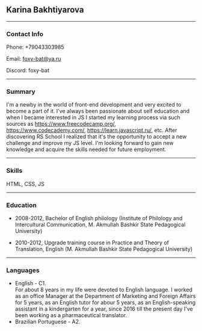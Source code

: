 ## Karina Bakhtiyarova
--------------------------

### Contact Info

Phone:    +79043303985

Email:    foxy-bat@ya.ru

Discord:  foxy-bat

-------------------------

### Summary

I'm a newby in the world of front-end development and very excited to become a part of it. 
I've always been passionate about self education and when I became interested in JS I started my learning process via such sources as https://www.freecodecamp.org/, https://www.codecademy.com/, https://learn.javascript.ru/, etc.
After discovering RS School I realized that it's the opportunity to accept a new challenge and improve my JS level. I'm looking forward to gain new knowledge and acquire the skills needed for future employment.

-------------------------

### Skills

HTML, CSS, JS 

-------------------------


### Education

* 2008-2012, Bachelor of English philology (Institute of Philology and Intercultural Communication, M. Akmullah Bashkir State Pedagogical University)

* 2010-2012, Upgrade training course in Practice and Theory of Translation, English (M. Akmullah Bashkir State Pedagogical University)

--------------------------


### Languages

* English - C1.<br/>
For about 8 years in my life were devoted to English language. I worked as an office Manager at the Department of Marketing and Foreign Affairs for 5 years, as an English tutor for abour 5 years, as an English-speaking assistant in a kindergarten for a year,  since 2016 till the present day I've been working as a pharmaceutical translator.
* Brazilian Portuguese - A2.
